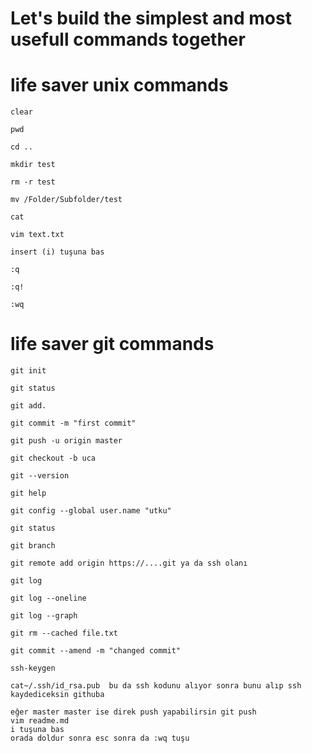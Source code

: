 # Let's build the simplest and most usefull commands together


# life saver unix commands

```
clear
```
```
pwd
```
```
cd ..
```
```
mkdir test
```
```
rm -r test
```
```
mv /Folder/Subfolder/test
```
```
cat
```
```
vim text.txt
```
```
insert (i) tuşuna bas
```
```
:q 
```
```
:q!
```
```
:wq
```



# life saver git commands
```
git init
```
```
git status
```
```
git add.
```
```
git commit -m "first commit"
```
```
git push -u origin master
```
```
git checkout -b uca
```
```
git --version
```
```
git help
```
```
git config --global user.name "utku"
```

```
git status
```
```
git branch
```
```
git remote add origin https://....git ya da ssh olanı
```
```
git log
```
```
git log --oneline
```
```
git log --graph
```
```
git rm --cached file.txt
```
```
git commit --amend -m "changed commit"
```
```
ssh-keygen
```
```
cat~/.ssh/id_rsa.pub  bu da ssh kodunu alıyor sonra bunu alıp ssh kaydediceksin githuba
```
  
```
eğer master master ise direk push yapabilirsin git push
vim readme.md 
i tuşuna bas 
orada doldur sonra esc sonra da :wq tuşu
```
